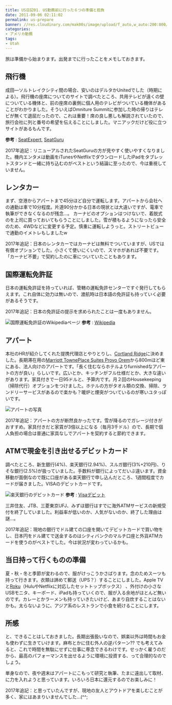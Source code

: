 ```yaml
---
title: US日記01. US勤務前に行った６つの準備と抱負
date: 2011-09-06 02:11:02
permalink: us-prepare
banner: //res.cloudinary.com/mak00s/image/upload/f_auto,w_auto:200:800/v1509665507/airplane-wing-view-at-sunset_QJliM4_fbqs0b.jpg
categories:
- アメリカ勤務
tags:
- Utah
---
```

旅は準備から始まります。出発までに行ったことをメモしておきます。

## 飛行機
成田―ソルトレイクシティ間の場合、安いのはデルタかUnitedでした（時期による）。飛行機の座席についてのサイトで調べたところ、共用テレビが遠くの壁についている機体と、前の座席の裏側に個人用のテレビがついている機体があることがわかりました。そういえばOmniture Summitに参加した時の帰りはテレビが無くて退屈だったので、これは重要！席の良し悪しも解説されていたので、旅行会社に列と番号の希望を伝えることにしました。マニアックだけど役に立つサイトがあるもんです。

<!-- more -->

**参考** : [SeatExpert](http://seatexpert.com/seatmap/226/Delta_Air_Lines_Airbus_A330-200/), [SeatGuru](https://www.seatguru.com/airlines/Delta_Airlines/Delta_Airlines_Airbus_A330_200_3L2_new.php)

2017年追記：リニューアルされたSeatGuruの方が見やすく使いやすくなりました。機内エンタメは動画をiTunesやNetflixでダウンロードしたiPadをタブレットスタンドと一緒に持ち込むのがベストという結論に至ったので、今は重視していません。

## レンタカー
まず、空港からアパートまで45分ほど自分で運転します。アパートから会社への通勤は車で10分程度。片道90分かかる日本の現状とは大違いですが、電車で執筆ができなくなるのが残念...。
カーナビのオプションはつけないで、着脱式のを上司に買っておいてもらうことにしました。雪が積もるようになったら安全のため、4WDなどに変更する予定。慎重に運転しようっと。ストリートビューで通勤のイメトレもしましたw

2017年追記：日本のレンタカーではカーナビは無料でついていますが、USでは有償オプションでした。小さくて使いにくいので、スマホがあれば不要です。「カーナビ不要」で契約したのに車についていたこともあります。

## 国際運転免許証
日本の運転免許証を持っていれば、管轄の運転免許センターですぐ発行してもらえます。これ自体に効力は無いので、渡航時は日本語の免許証も持っていく必要があるそうです。

2017年追記：日本の免許証の提示を求められたことは一度もありません。

![国際運転免許証のWikipediaページ](//res.cloudinary.com/mak00s/image/upload/h_162,w_300/v1509665519/license_rcbo4t.png)
**参考** : [Wikipedia](http://ja.wikipedia.org/wiki/%E5%9B%BD%E9%9A%9B%E9%81%8B%E8%BB%A2%E5%85%8D%E8%A8%B1%E8%A8%BC)

## アパート
本社のHRが紹介してくれた提携代理店とやりとりし、[Cortland Ridge](https://www.zillow.com/b/cortland-ridge-orem-ut-5XhysS/)に決めました。長期滞在用の[Marriott TownePlace Suites Provo Orem](http://www.marriott.com/hotels/travel/slcto-towneplace-suites-provo-orem/)から800mほど東にある、法人向けのアパートです。「長く住むならホテルよりfurnishedなアパートの方が良い」らしいです。広いとか、キッチンがフル仕様だとか、大きな違いがあります。家具付きで一日95ドルと、予算内です。月２回のHousekeeping（掃除代行）オプションをつけました。ホテルの方がタオル類の交換、掃除、ランドリーサービスがあるので楽かも？暖炉と煙突がついているのが寒いユタっぽいです。

<img alt="アパートの写真" sizes="100vw" src="//res.cloudinary.com/mak00s/image/upload/f_auto,w_auto:200:800/v1509984922/2011-09-18-Cortland-Ridge-Garage_kwnx4q.jpg" />

2017年追記：アパートの方が断然良かったです。雪が降るのでガレージ付きがおすすめ。家具付きだと家賃が3倍以上になる（毎月3千ドル）ので、長期で個人負担の場合は普通に家具なしでアパートを契約すると節約できます。

## ATMで現金を引き出せるデビットカード
調べたところ、新生銀行(4%)、楽天銀行(2.94%)、スルガ銀行(3%+210円)、りそな銀行(2.5%)が扱っていました。手数料が銀行によってだいぶ違います。資金移動が面倒なので既に口座がある楽天銀行で申し込んだところ、1週間程度でカードが届きました。VISAのデビットカードです。

![楽天銀行のデビットカード](//res.cloudinary.com/mak00s/image/upload/v1509665517/debit_mfu8gy.png)
**参考** : [Visaデビット](http://www.visa-news.jp/debit/application.html)

三井住友、JTB、三菱東京UFJ、みずほ銀行はすでに海外ATMサービスの新規受付を終了していました。利益率が低いのか、人気がないのか、終了した理由は謎...。

2017年追記：現地の銀行でドル建ての口座を開いてデビットカードで買い物をし、日本円をドル建てで送金するのはシティバンクのマルチ口座と外貨ATMカードを使うのがベストでした。今は状況が変わっているかも。

## 当日持って行くものの準備
夏・秋・冬と季節が変わるので、服がけっこうかさばります。念のためスーツも持って行きます。衣類は諦めて郵送（UPS？）することにしました。Apple TVと[Roku](http://www.roku.com/)（HuluやNetflixに対応したセットトップボックス） 、外付けの小さなUSBモニタ、キーボード、iPadも持っていくので、服が入る余地がほとんど無いのです。カレーとかラーメンも持っていきたいけど、あまり自炊することはないかも。太らないように、アジア系のレストランで小食を続けることにします。

## 所感
と、できることはしておきました。長期出張扱いなので、娯楽以外は時間もお金も使わずに生きていけます。麻布とかに住む外人の逆パターン?? でも考えてみると、これで時間を無駄にせずに仕事に専念できるわけです。せっかく雇うのだから、最高のパフォーマンスを出せるように環境に投資する、って合理的なのでしょう。

単身なので、夜や週末はアパートにこもって研究と執筆、たまに遠出して取材、に力を入れようと思っています。いろいろ日本に還元するのでお楽しみに！

2017年追記：と思っていたんですが、現地の友人とアウトドアを楽しむことが多く、家にはあまりいませんでした...(^^;
